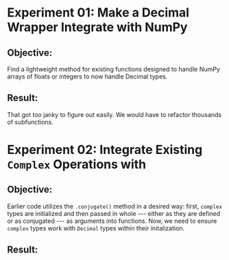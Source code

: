 # Experiment 01: Make a Decimal Wrapper Integrate with NumPy

## Objective:
Find a lightweight method for existing functions designed to handle NumPy arrays of floats or integers to now handle Decimal types. 

## Result:
That got too janky to figure out easily. We would have to refactor thousands of subfunctions.

# Experiment 02: Integrate Existing `Complex` Operations with  

## Objective:
Earlier code utilizes the `.conjugate()` method in a desired way: first, `complex` types are initialized and then passed in whole --- either as they are defined or as conjugated --- as arguments into functions. Now, we need to ensure `complex` types work with `Decimal` types within their initalization.

## Result: